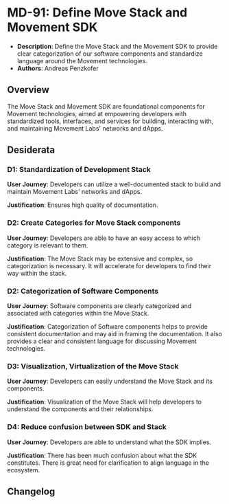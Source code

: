 # MD-91: Define Move Stack and Movement SDK

- **Description**: Define the Move Stack and the Movement SDK to provide clear categorization of our software components and standardize language around the Movement technologies.
- **Authors**: Andreas Penzkofer

## Overview

The Move Stack and Movement SDK are foundational components for Movement technologies, aimed at empowering developers with standardized tools, interfaces, and services for building, interacting with, and maintaining Movement Labs' networks and dApps.

## Desiderata

### D1: Standardization of Development Stack

**User Journey**: Developers can utilize a well-documented stack to build and maintain Movement Labs' networks and dApps.

**Justification**: Ensures high quality of documentation.

### D2: Create Categories for Move Stack components

**User Journey**: Developers are able to have an easy access to which category is relevant to them.

**Justification**: The Move Stack may be extensive and complex, so categorization is necessary. It will accelerate for developers to find their way within the stack.

### D2: Categorization of Software Components

**User Journey**: Software components are clearly categorized and associated with categories within the Move Stack.

**Justification**: Categorization of Software components helps to provide consistent documentation and may aid in framing the documentation. It also provides a clear and consistent language for discussing Movement technologies.

### D3: Visualization, Virtualization of the Move Stack

**User Journey**: Developers can easily understand the Move Stack and its components.

**Justification**: Visualization of the Move Stack will help developers to understand the components and their relationships.

### D4: Reduce confusion between SDK and Stack

**User Journey**: Developers are able to understand what the SDK implies.

**Justification**: There has been much confusion about what the SDK constitutes. There is great need for clarification to align language in the ecosystem.

## Changelog
